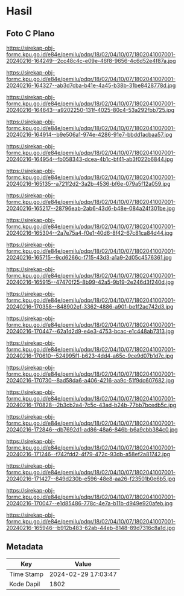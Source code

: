 # Hasil

## Foto C Plano

https://sirekap-obj-formc.kpu.go.id/e84e/pemilu/pdpr/18/02/04/10/07/1802041007001-20240216-164249--2cc48c4c-e09e-46f8-9656-4c6d52e4f87a.jpg

https://sirekap-obj-formc.kpu.go.id/e84e/pemilu/pdpr/18/02/04/10/07/1802041007001-20240216-164327--ab3d7cba-b41e-4a45-b38b-31be8428778d.jpg

https://sirekap-obj-formc.kpu.go.id/e84e/pemilu/pdpr/18/02/04/10/07/1802041007001-20240216-164643--a9202250-131f-4025-80c4-53a292fbb725.jpg

https://sirekap-obj-formc.kpu.go.id/e84e/pemilu/pdpr/18/02/04/10/07/1802041007001-20240216-164914--b9e506a1-974e-4286-91e7-bbdd1acbaa57.jpg

https://sirekap-obj-formc.kpu.go.id/e84e/pemilu/pdpr/18/02/04/10/07/1802041007001-20240216-164954--fb058343-dcea-4b1c-bf41-ab3f022b6844.jpg

https://sirekap-obj-formc.kpu.go.id/e84e/pemilu/pdpr/18/02/04/10/07/1802041007001-20240216-165135--a721f2d2-3a2b-4536-bf6e-079a5f12a059.jpg

https://sirekap-obj-formc.kpu.go.id/e84e/pemilu/pdpr/18/02/04/10/07/1802041007001-20240216-165217--28796eab-2ab6-43d6-b48e-084a24f301be.jpg

https://sirekap-obj-formc.kpu.go.id/e84e/pemilu/pdpr/18/02/04/10/07/1802041007001-20240216-165304--2a7e75a4-f0e1-40d6-8f42-67c81ca84d44.jpg

https://sirekap-obj-formc.kpu.go.id/e84e/pemilu/pdpr/18/02/04/10/07/1802041007001-20240216-165715--9cd6266c-f715-43d3-a1a9-2d05c4576361.jpg

https://sirekap-obj-formc.kpu.go.id/e84e/pemilu/pdpr/18/02/04/10/07/1802041007001-20240216-165915--47470f25-8b99-42a5-9b19-2e246d3f240d.jpg

https://sirekap-obj-formc.kpu.go.id/e84e/pemilu/pdpr/18/02/04/10/07/1802041007001-20240216-170358--848902ef-3362-4886-a901-be1f2ac742d3.jpg

https://sirekap-obj-formc.kpu.go.id/e84e/pemilu/pdpr/18/02/04/10/07/1802041007001-20240216-170447--62a1d2d9-e4e3-4753-bcac-e1c448ab7313.jpg

https://sirekap-obj-formc.kpu.go.id/e84e/pemilu/pdpr/18/02/04/10/07/1802041007001-20240216-170610--524995f1-b623-4dd4-a65c-9ce9d07b1d7c.jpg

https://sirekap-obj-formc.kpu.go.id/e84e/pemilu/pdpr/18/02/04/10/07/1802041007001-20240216-170730--8ad58da6-a406-4216-aa9c-51f9dc607682.jpg

https://sirekap-obj-formc.kpu.go.id/e84e/pemilu/pdpr/18/02/04/10/07/1802041007001-20240216-170828--2b3cb2a4-7c5c-43ad-b24b-77bb7bcedb5c.jpg

https://sirekap-obj-formc.kpu.go.id/e84e/pemilu/pdpr/18/02/04/10/07/1802041007001-20240216-172846--db7692d1-ad86-48a6-846b-b6a9cbb384c0.jpg

https://sirekap-obj-formc.kpu.go.id/e84e/pemilu/pdpr/18/02/04/10/07/1802041007001-20240216-171246--f742fdd2-4f79-472c-93db-a58ef2a81742.jpg

https://sirekap-obj-formc.kpu.go.id/e84e/pemilu/pdpr/18/02/04/10/07/1802041007001-20240216-171427--849d230b-e596-48e8-aa26-f23501b0e6b5.jpg

https://sirekap-obj-formc.kpu.go.id/e84e/pemilu/pdpr/18/02/04/10/07/1802041007001-20240216-170047--e1d85486-778c-4e7a-b11b-d949e920afeb.jpg

https://sirekap-obj-formc.kpu.go.id/e84e/pemilu/pdpr/18/02/04/10/07/1802041007001-20240216-165946--b912b483-62ab-44eb-8148-89d7316c8a1d.jpg


## Metadata

| Key        | Value               |
| ---------- | ------------------- |
| Time Stamp | 2024-02-29 17:03:47 |
| Kode Dapil | 1802                |



